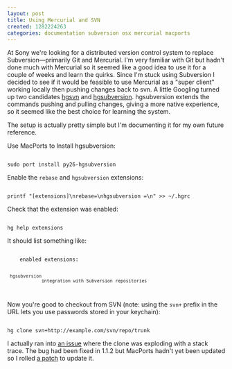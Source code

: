 ```yaml
---
layout: post
title: Using Mercurial and SVN
created: 1282224263
categories: documentation subversion osx mercurial macports
---
```

At Sony we're looking for a distributed version control system to replace Subversion—primarily Git and Mercurial. I'm very familiar with Git but hadn't done much with Mercurial so it seemed like a good idea to use it for a couple of weeks and learn the quirks. Since I'm stuck using Subversion I decided to see if it would be feasible to use Mercurial as a "super client" working locally then pushing changes back to svn.  A little Googling turned up two candidates <a href="http://pypi.python.org/pypi/hgsvn">hgsvn</a> and 
<a href="http://bitbucket.org/durin42/hgsubversion/wiki/Home">hgsubversion</a>. hgsubversion extends the commands pushing and pulling changes, giving a more native experience, so it seemed like the best choice for learning the system.

The setup is actually pretty simple but I'm documenting it for my own future reference.

Use MacPorts to Install hgsubversion:

<code>
sudo port install py26-hgsubversion
</code>

Enable the <code>rebase</code> and <code>hgsubversion</code> extensions:

<code>
printf "[extensions]\nrebase=\nhgsubversion =\n" >> ~/.hgrc
</code>

Check that the extension was enabled:

<code>
hg help extensions
</code>

It should list something like:

<code>
    enabled extensions:

     hgsubversion
                 integration with Subversion repositories
</code>

Now you're good to checkout from SVN (note: using the <code>svn+</code> prefix in the URL lets you use passwords stored in your keychain):

<code>
hg clone svn+http://example.com/svn/repo/trunk
</code>

I actually ran into <a href="http://bitbucket.org/durin42/hgsubversion/issue/100/hg-clone-strange-error">an issue</a> where the clone was exploding with a stack trace. The bug had been fixed in 1.1.2 but MacPorts hadn't yet been updated so I rolled <a href="https://trac.macports.org/ticket/25988">a patch</a> to update it.
